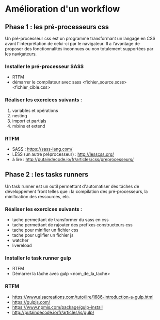 # Amélioration d'un workflow

## Phase 1 : les pré-processeurs css
Un pré-processeur css est un programme transformant un langage en CSS avant l'interprétation de celui-ci par le navigateur. Il a l'avantage de proposer des fonctionnalités inconnues ou non totalement supportées par les navigateurs.

### Installer le pré-processeur SASS
* RTFM
* démarrer le compilateur avec sass <fichier_source.scss> <fichier_cible.css>

### Réaliser les exercices suivants :
1. variables et opérations
2. nesting
3. import et partials
4. mixins et extend

### RTFM
* SASS : https://sass-lang.com/
* LESS (un autre préprocesseur) : http://lesscss.org/
* à lire : http://putaindecode.io/fr/articles/css/preprocesseurs/

## Phase 2 : les tasks runners
Un task runner est un outil permettant d'automatiser des tâches de développement front telles que : la compilation des pré-processeurs, la minification des ressources, etc.

### Réaliser les exercices suivants :
* tache permettant de transformer du sass en css
* tache permettant de rajouter des prefixes constructeurs css
* tache pour minifier un fichier css
* tache pour uglifier un fichier js
* watcher
* livereload

### Installer le task runner gulp
* RTFM
* Démarrer la tâche avec gulp <nom_de_la_tache>

### RTFM
* https://www.alsacreations.com/tuto/lire/1686-introduction-a-gulp.html
* https://gulpjs.com/
* https://www.npmjs.com/package/gulp-install
* http://putaindecode.io/fr/articles/js/gulp/


